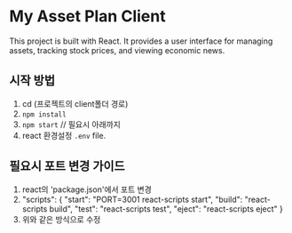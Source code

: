 # My Asset Plan Client

This project is built with React. It provides a user interface for managing assets, tracking stock prices, and viewing economic news.

## 시작 방법

1. cd (프로젝트의 client폴더 경로)
2. `npm install` 
3. `npm start`
// 필요시 아래까지 
4. react 환경설정 `.env` file.

## 필요시 포트 변경 가이드 
1. react의 'package.json'에서 포트 변경
2. "scripts": {
  "start": "PORT=3001 react-scripts start",
  "build": "react-scripts build",
  "test": "react-scripts test",
  "eject": "react-scripts eject"
}
3. 위와 같은 방식으로 수정
